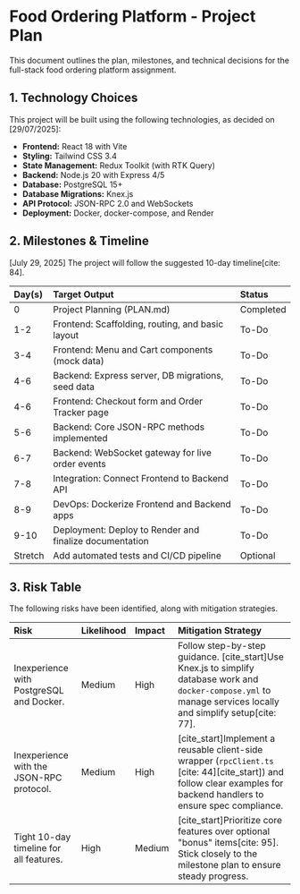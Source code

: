 # Food Ordering Platform - Project Plan

This document outlines the plan, milestones, and technical decisions for the full-stack food ordering platform assignment.

## 1. Technology Choices

This project will be built using the following technologies, as decided on [29/07/2025]:

-   **Frontend:** React 18 with Vite
-   **Styling:** Tailwind CSS 3.4
-   **State Management:** Redux Toolkit (with RTK Query)
-   **Backend:** Node.js 20 with Express 4/5
-   **Database:** PostgreSQL 15+
-   **Database Migrations:** Knex.js
-   **API Protocol:** JSON-RPC 2.0 and WebSockets
-   **Deployment:** Docker, docker-compose, and Render

## 2. Milestones & Timeline

[July 29, 2025] The project will follow the suggested 10-day timeline[cite: 84].

| Day(s) | Target Output                                         | Status      |
| :----- | :---------------------------------------------------- | :---------- |
| 0      | Project Planning (PLAN.md)                            | Completed   |
| 1-2    | Frontend: Scaffolding, routing, and basic layout      | To-Do       |
| 3-4    | Frontend: Menu and Cart components (mock data)        | To-Do       |
| 4-6    | Backend: Express server, DB migrations, seed data     | To-Do       |
| 4-6    | Frontend: Checkout form and Order Tracker page        | To-Do       |
| 5-6    | Backend: Core JSON-RPC methods implemented            | To-Do       |
| 6-7    | Backend: WebSocket gateway for live order events      | To-Do       |
| 7-8    | Integration: Connect Frontend to Backend API          | To-Do       |
| 8-9    | DevOps: Dockerize Frontend and Backend apps           | To-Do       |
| 9-10   | Deployment: Deploy to Render and finalize documentation | To-Do       |
| Stretch| Add automated tests and CI/CD pipeline                | Optional    |

## 3. Risk Table

The following risks have been identified, along with mitigation strategies.

| Risk                                     | Likelihood | Impact | Mitigation Strategy                                                                                                                              |
| :--------------------------------------- | :--------- | :----- | :----------------------------------------------------------------------------------------------------------------------------------------------- |
| Inexperience with PostgreSQL and Docker. | Medium     | High   | Follow step-by-step guidance. [cite_start]Use Knex.js to simplify database work and `docker-compose.yml` to manage services locally and simplify setup[cite: 77]. |
| Inexperience with the JSON-RPC protocol. | Medium     | High   | [cite_start]Implement a reusable client-side wrapper (`rpcClient.ts` [cite: 44][cite_start]) and follow clear examples for backend handlers to ensure spec compliance.  |
| Tight 10-day timeline for all features.  | High       | Medium | [cite_start]Prioritize core features over optional "bonus" items[cite: 95]. Stick closely to the milestone plan to ensure steady progress.                      |